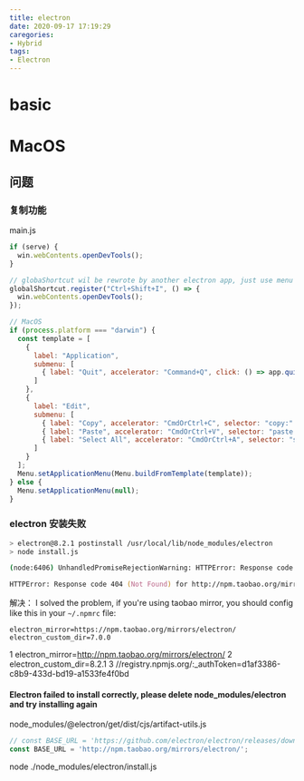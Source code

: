 ```yaml
---
title: electron
date: 2020-09-17 17:19:29
caregories:
- Hybrid
tags:
- Electron
---
```


# basic

# MacOS
## 问题
### 复制功能
main.js
``` js
if (serve) {
  win.webContents.openDevTools();
}

// globaShortcut wil be rewrote by another electron app, just use menu accelerator for each app
globalShortcut.register("Ctrl+Shift+I", () => {
  win.webContents.openDevTools();
});

// MacOS
if (process.platform === "darwin") {
  const template = [
    {
      label: "Application",
      submenu: [
        { label: "Quit", accelerator: "Command+Q", click: () => app.quit()}
      ]
    },
    {
      label: "Edit",
      submenu: [
        { label: "Copy", accelerator: "CmdOrCtrl+C", selector: "copy:" },
        { label: "Paste", accelerator: "CmdOrCtrl+V", selector: "paste:" },
        { label: "Select All", accelerator: "CmdOrCtrl+A", selector: "selectAll:" }
      ]
    }
  ];
  Menu.setApplicationMenu(Menu.buildFromTemplate(template));
} else {
  Menu.setApplicationMenu(null);
}
```

### electron 安装失败
``` zsh
> electron@8.2.1 postinstall /usr/local/lib/node_modules/electron
> node install.js

(node:6406) UnhandledPromiseRejectionWarning: HTTPError: Response code 404 (Not Found) for http://npm.taobao.org/mirrors/electron/9.1.0/electron-v8.2.1-darwin-x64.zip

HTTPError: Response code 404 (Not Found) for http://npm.taobao.org/mirrors/electron/8.2.1/electron-v9.1.0-darwin-x64.zip
```

解决：
I solved the problem, if you're using taobao mirror, you should config like this in your `~/.npmrc` file:
```
electron_mirror=https://npm.taobao.org/mirrors/electron/
electron_custom_dir=7.0.0
```

  1 electron_mirror=http://npm.taobao.org/mirrors/electron/
  2 electron_custom_dir=8.2.1
  3 //registry.npmjs.org/:_authToken=d1af3386-c8b9-433d-bd19-a1533fe4f0bd

#### Electron failed to install correctly, please delete node_modules/electron and try installing again
node_modules/@electron/get/dist/cjs/artifact-utils.js
``` js
// const BASE_URL = 'https://github.com/electron/electron/releases/download/';
const BASE_URL = 'http://npm.taobao.org/mirrors/electron/';
```
node ./node_modules/electron/install.js
